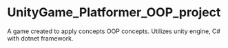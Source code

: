 # UnityGame_Platformer_OOP_project
A game created to apply concepts OOP concepts. Utilizes unity engine, C# with dotnet framework.
